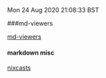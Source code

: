Mon 24 Aug 2020 21:08:33 BST

###md-viewers

[md-viewers](https://unix.stackexchange.com/questions/4140/markdown-viewer)

#### markdown misc
[nixcasts](https://www.youtube.com/watch?v=nBHBwOns5bE)


